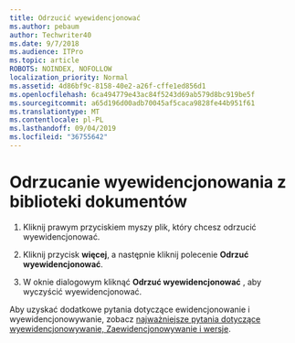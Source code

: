 ```yaml
---
title: Odrzucić wyewidencjonować
ms.author: pebaum
author: Techwriter40
ms.date: 9/7/2018
ms.audience: ITPro
ms.topic: article
ROBOTS: NOINDEX, NOFOLLOW
localization_priority: Normal
ms.assetid: 4d86bf9c-8158-40e2-a26f-cffe1ed856d1
ms.openlocfilehash: 6ca494779e43ac84f5243d69ab579d8bc919be5f
ms.sourcegitcommit: a65d196d00adb70045af5caca9828fe44b951f61
ms.translationtype: MT
ms.contentlocale: pl-PL
ms.lasthandoff: 09/04/2019
ms.locfileid: "36755642"
---
```

# <a name="discard-a-check-out-from-a-document-library"></a>Odrzucanie wyewidencjonowania z biblioteki dokumentów

1. Kliknij prawym przyciskiem myszy plik, który chcesz odrzucić wyewidencjonować.
    
2. Kliknij przycisk **więcej**, a następnie kliknij polecenie **Odrzuć wyewidencjonować**. 
    
3. W oknie dialogowym kliknąć **Odrzuć wyewidencjonować** , aby wyczyścić wyewidencjonować. 
    
Aby uzyskać dodatkowe pytania dotyczące ewidencjonowanie i wyewidencjonowywanie, zobacz [najważniejsze pytania dotyczące wyewidencjonowywanie, Zaewidencjonowywanie i wersje](https://go.microsoft.com/fwlink/?linkid=2018786).
  

